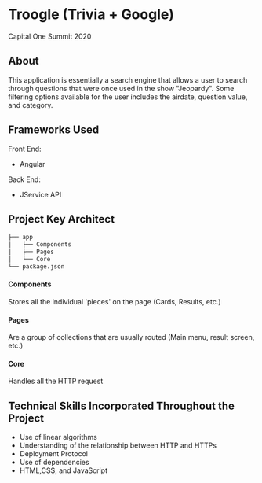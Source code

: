 # Troogle (Trivia + Google) 
Capital One Summit 2020

## About
This application is essentially a search engine that allows a user to search through questions that were once used in the show "Jeopardy". Some filtering options available for the user includes the airdate, question value, and category.

## Frameworks Used
Front End: <br>
- Angular 

Back End: <br>
- JService API

## Project Key Architect

```bash
├── app
│   ├── Components
│   ├── Pages   
│   └── Core    
└── package.json
```

#### Components
Stores all the individual 'pieces' on the page (Cards, Results, etc.)

#### Pages
Are a group of collections that are usually routed (Main menu, result screen, etc.)

#### Core
Handles all the HTTP request

## Technical Skills Incorporated Throughout the Project
- Use of linear algorithms
- Understanding of the relationship between HTTP and HTTPs
- Deployment Protocol
- Use of dependencies
- HTML,CSS, and JavaScript


